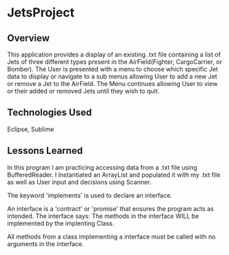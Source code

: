 # JetsProject

## Overview

This application provides a display of an existing .txt file containing a list of Jets of three different types present in the AirField(Fighter, CargoCarrier, or Bomber). The User is presented with a menu to choose which specific Jet data to display or navigate to a sub menus allowing User to add a new Jet or remove a Jet to the AirField. 
The Menu continues allowing User to view or their added or removed Jets until they wish to quit.


## Technologies Used
Eclipse, Sublime

## Lessons Learned

In this program I am practicing accessing data from a .txt file using BufferedReader. 
I Instantiated an ArrayList and populated it with my .txt file as well as User input and decisions using Scanner. 

The keyword 'implements' is used to declare an interface. 

An interface is a 'contract' or 'promise' that ensures the program acts as intended. 
The interface says: The methods in the interface WILL be implemented by the implenting Class.

All methods from a class implementing a interface must be called with no arguments in the interface. 








